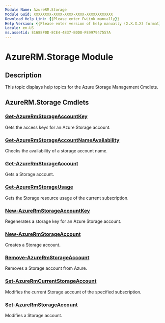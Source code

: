 ```yaml
---
Module Name: AzureRM.Storage
Module Guid: XXXXXXXX-XXXX-XXXX-XXXX-XXXXXXXXXXXX
Download Help Link: {{Please enter FwLink manually}}
Help Version: {{Please enter version of help manually (X.X.X.X) format}}
Locale: en-US
ms.assetid: E1688F0D-8CE4-4837-B0D8-FE997947557A
---
```


# AzureRM.Storage Module
## Description
This topic displays help topics for the Azure Storage Management Cmdlets.

## AzureRM.Storage Cmdlets
### [Get-AzureRmStorageAccountKey](./Get-AzureRmStorageAccountKey.md)
Gets the access keys for an Azure Storage account.


### [Get-AzureRmStorageAccountNameAvailability](./Get-AzureRmStorageAccountNameAvailability.md)
Checks the availability of a storage account name.


### [Get-AzureRmStorageAccount](./Get-AzureRmStorageAccount.md)
Gets a Storage account.


### [Get-AzureRmStorageUsage](./Get-AzureRmStorageUsage.md)
Gets the Storage resource usage of the current subscription.


### [New-AzureRmStorageAccountKey](./New-AzureRmStorageAccountKey.md)
Regenerates a storage key for an Azure Storage account.


### [New-AzureRmStorageAccount](./New-AzureRmStorageAccount.md)
Creates a Storage account.


### [Remove-AzureRmStorageAccount](./Remove-AzureRmStorageAccount.md)
Removes a Storage account from Azure.


### [Set-AzureRmCurrentStorageAccount](./Set-AzureRmCurrentStorageAccount.md)
Modifies the current Storage account of the specified subscription.


### [Set-AzureRmStorageAccount](./Set-AzureRmStorageAccount.md)
Modifies a Storage account.



